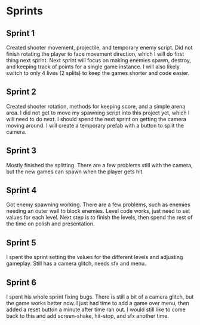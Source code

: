 # Sprints

## Sprint 1
Created shooter movement, projectile, and temporary enemy script. Did not finish rotating the player to face movement direction, which I will do first thing next sprint. Next sprint will focus on making enemies spawn, destroy, and keeping track of points for a single game instance. I will also likely switch to only 4 lives (2 splits) to keep the games shorter and code easier.

## Sprint 2
Created shooter rotation, methods for keeping score, and a simple arena area. I did not get to move my spawning script into this project yet, which I will need to do next. I should spend the next sprint on getting the camera moving around. I will create a temporary prefab with a button to split the camera.

## Sprint 3
Mostly finished the splitting. There are a few problems still with the camera, but the new games can spawn when the player gets hit.

## Sprint 4
Got enemy spawning working. There are a few problems, such as enemies needing an outer wall to block enemies. Level code works, just need to set values for each level. Next step is to finish the levels, then spend the rest of the time on polish and presentation.

## Sprint 5
I spent the sprint setting the values for the different levels and adjusting gameplay. Still has a camera glitch, needs sfx and menu. 

## Sprint 6
I spent his whole sprint fixing bugs. There is still a bit of a camera glitch, but the game works better now. I just had time to add a game over menu, then added a reset button a minute after time ran out. I would still like to come back to this and add screen-shake, hit-stop, and sfx another time.